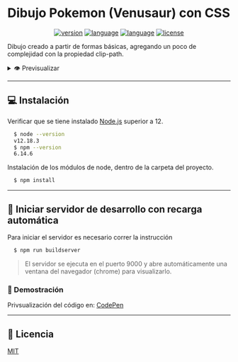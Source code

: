 # Dibujo Pokemon (Venusaur) con CSS

<span style="display:block;text-align:center">[![version](https://svgshare.com/i/P9C.svg)](https://www.npmjs.com/package/npm)
[![language](https://svgshare.com/i/PAE.svg)](https://www.npmjs.com/package/pug)
[![language](https://svgshare.com/i/P97.svg)](https://www.npmjs.com/package/sass)
[![license](https://svgshare.com/i/PAR.svg)](LICENSE)
</span>

Dibujo creado a partir de formas b&aacute;sicas, agregando un poco de complejidad con la propiedad clip-path.

<details>
  <summary>👁 Previsualizar</summary>
  <p align="center">
    <img width="350" height="300" src="src/images/preview.png">
  </p>
</details>

---

## 💻 Instalaci&oacute;n

Verificar que se tiene instalado [Node.js](https://nodejs.org/es/) superior a 12.

```bash
  $ node --version
  v12.18.3
  $ npm --version
  6.14.6
```

Instalaci&oacute;n de los m&oacute;dulos de node, dentro de la carpeta del proyecto.

```bash
  $ npm install
```

---

## 🔁 Iniciar servidor de desarrollo con recarga autom&aacute;tica

Para iniciar el servidor es necesario correr la instrucci&oacute;n

```bash
  $ npm run buildserver
```

> El servidor se ejecuta en el puerto 9000 y abre autom&aacute;ticamente una ventana del navegador (chrome) para visualizarlo.

### 🔗 Demostraci&oacute;n

Privsualizaci&oacute;n del c&oacute;digo en: [CodePen](https://t.ly/NLEc)

---

## 📝 Licencia

[MIT](LICENSE)

